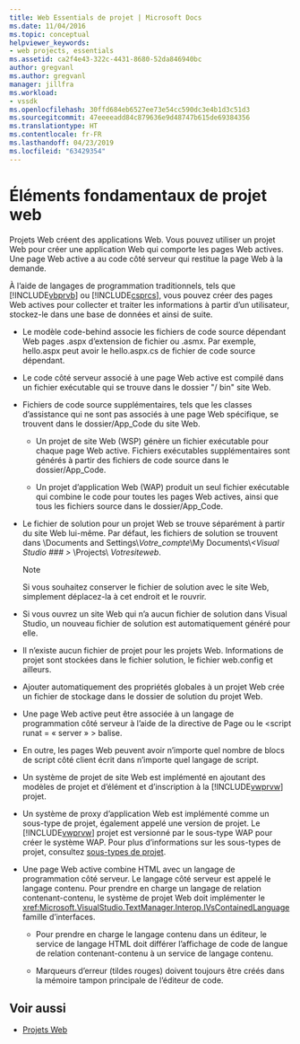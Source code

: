 ```yaml
---
title: Web Essentials de projet | Microsoft Docs
ms.date: 11/04/2016
ms.topic: conceptual
helpviewer_keywords:
- web projects, essentials
ms.assetid: ca2f4e43-322c-4431-8680-52da846940bc
author: gregvanl
ms.author: gregvanl
manager: jillfra
ms.workload:
- vssdk
ms.openlocfilehash: 30ffd684eb6527ee73e54cc590dc3e4b1d3c51d3
ms.sourcegitcommit: 47eeeeadd84c879636e9d48747b615de69384356
ms.translationtype: HT
ms.contentlocale: fr-FR
ms.lasthandoff: 04/23/2019
ms.locfileid: "63429354"
---
```

# <a name="web-project-essentials"></a>Éléments fondamentaux de projet web
Projets Web créent des applications Web. Vous pouvez utiliser un projet Web pour créer une application Web qui comporte les pages Web actives. Une page Web active a au code côté serveur qui restitue la page Web à la demande.

 À l’aide de langages de programmation traditionnels, tels que [!INCLUDE[vbprvb](../../code-quality/includes/vbprvb_md.md)] ou [!INCLUDE[csprcs](../../data-tools/includes/csprcs_md.md)], vous pouvez créer des pages Web actives pour collecter et traiter les informations à partir d’un utilisateur, stockez-le dans une base de données et ainsi de suite.

- Le modèle code-behind associe les fichiers de code source dépendant Web pages .aspx d’extension de fichier ou .asmx. Par exemple, hello.aspx peut avoir le hello.aspx.cs de fichier de code source dépendant.

- Le code côté serveur associé à une page Web active est compilé dans un fichier exécutable qui se trouve dans le dossier "/ bin" site Web.

- Fichiers de code source supplémentaires, tels que les classes d’assistance qui ne sont pas associés à une page Web spécifique, se trouvent dans le dossier/App_Code du site Web.

  - Un projet de site Web (WSP) génère un fichier exécutable pour chaque page Web active. Fichiers exécutables supplémentaires sont générés à partir des fichiers de code source dans le dossier/App_Code.

  - Un projet d’application Web (WAP) produit un seul fichier exécutable qui combine le code pour toutes les pages Web actives, ainsi que tous les fichiers source dans le dossier/App_Code.

- Le fichier de solution pour un projet Web se trouve séparément à partir du site Web lui-même. Par défaut, les fichiers de solution se trouvent dans \Documents and Settings\\*Votre_compte*\My Documents\\*\<Visual Studio ### >* \Projects\\ *Votresiteweb*.

  > [!NOTE]
  > Si vous souhaitez conserver le fichier de solution avec le site Web, simplement déplacez-la à cet endroit et le rouvrir.

- Si vous ouvrez un site Web qui n’a aucun fichier de solution dans Visual Studio, un nouveau fichier de solution est automatiquement généré pour elle.

- Il n’existe aucun fichier de projet pour les projets Web. Informations de projet sont stockées dans le fichier solution, le fichier web.config et ailleurs.

- Ajouter automatiquement des propriétés globales à un projet Web crée un fichier de stockage dans le dossier de solution du projet Web.

- Une page Web active peut être associée à un langage de programmation côté serveur à l’aide de la directive de Page ou le \<script runat = « server » > balise.

- En outre, les pages Web peuvent avoir n’importe quel nombre de blocs de script côté client écrit dans n’importe quel langage de script.

- Un système de projet de site Web est implémenté en ajoutant des modèles de projet et d’élément et d’inscription à la [!INCLUDE[vwprvw](../../extensibility/internals/includes/vwprvw_md.md)] projet.

- Un système de proxy d’application Web est implémenté comme un sous-type de projet, également appelé une version de projet. Le [!INCLUDE[vwprvw](../../extensibility/internals/includes/vwprvw_md.md)] projet est versionné par le sous-type WAP pour créer le système WAP. Pour plus d’informations sur les sous-types de projet, consultez [sous-types de projet](../../extensibility/internals/project-subtypes.md).

- Une page Web active combine HTML avec un langage de programmation côté serveur. Le langage côté serveur est appelé le langage contenu. Pour prendre en charge un langage de relation contenant-contenu, le système de projet Web doit implémenter le <xref:Microsoft.VisualStudio.TextManager.Interop.IVsContainedLanguage> famille d’interfaces.

  - Pour prendre en charge le langage contenu dans un éditeur, le service de langage HTML doit différer l’affichage de code de langue de relation contenant-contenu à un service de langage contenu.

  - Marqueurs d’erreur (tildes rouges) doivent toujours être créés dans la mémoire tampon principale de l’éditeur de code.

## <a name="see-also"></a>Voir aussi
- [Projets Web](../../extensibility/internals/web-projects.md)